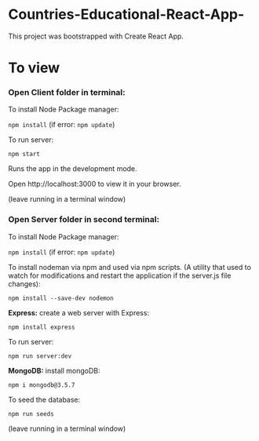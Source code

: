 # Countries-Educational-React-App-

This project was bootstrapped with Create React App.

# To view

### Open Client folder in terminal: ###


To install Node Package manager:

`npm install` (if error: `npm update`)


To run server:

`npm start` 

Runs the app in the development mode.

Open http://localhost:3000 to view it in your browser.

(leave running in a terminal window)



### Open Server folder in second terminal: ###

To install Node Package manager:

`npm install` (if error: `npm update`)

To install nodeman via npm and used via npm scripts.
(A utility that used to watch for modifications and restart the application if the server.js file changes):

`npm install --save-dev nodemon`

**Express:**
 create a web server with Express:
 
`npm install express`

To run server:

`npm run server:dev` 



**MongoDB:**
 install mongoDB: 
 
`npm i mongodb@3.5.7`



To seed the database:

`npm run seeds`


(leave running in a terminal window)



